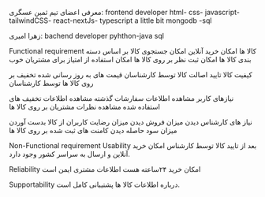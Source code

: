 معرفی اعضای تیم
ثمین عسگری:
frontend developer 
html- css- javascript- tailwindCSS- react-nextJs- typescript
a little bit mongodb -sql 

زهرا امیری:
bachend developer
pyhthon-java
sql


Functional requirement
 کالا ها 
امکان خرید آنلاین 
امکان جستجوی کالا بر اساس دسته بندی کالا ها
امکان ثبت نظر بر روی کالا ها 
امکان استفاده از امتیاز برای مشتریان خوب 
  
  کیفیت کالا 
تایید اصالت کالا توسط کارشناسان
 قیمت های به روز رسانی شده
تخفیف بر روی کالا ها توسط کارشناسان
    
 نیازهای کاربر
مشاهده اطلاعات سفارشات گذشته
مشاهده اطلاعات تخفیف های استفاده شده 
مشاهده نظرات مشتریان بر روی کالا ها

 نیاز های کارشناس 
دیدن میزان فروش 
دیدن میزان رضایت کاربران از کالا 
بدست آوردن میزان سود حاصله
دیدن کامنت های ثبت شده بر روی کالا ها
   
Non-Functional requirement
Usability
بعد از تایید کالا توسط کارشناس امکان خرید آنلاین و ارسال به سراسر کشور وجود دارد.


Reliability
امکان خرید ۲۴ساعته هست 
اطلاعات مشتری ایمن است 

Supportability
درباره اطلاعات کالا ها پشتیبانی کامل است.